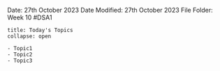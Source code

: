 Date: 27th October 2023
Date Modified: 27th October 2023
File Folder: Week 10
#DSA1

```ad-abstract
title: Today's Topics
collapse: open

- Topic1
- Topic2
- Topic3

```
